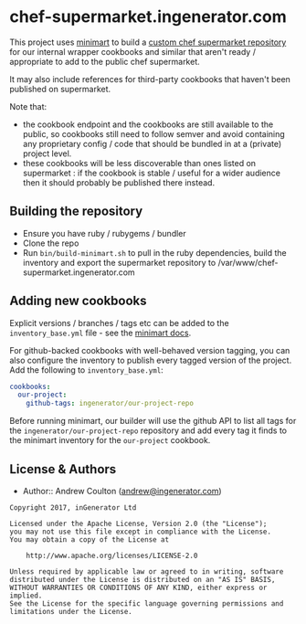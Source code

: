 # chef-supermarket.ingenerator.com

This project uses [minimart](https://github.com/electric-it/minimart) to build a [custom chef supermarket
repository](https://chef-supermarket.ingenerator.com) for our internal wrapper cookbooks and similar that aren't ready / 
appropriate to add to the public chef supermarket.

It may also include references for third-party cookbooks that haven't been published on supermarket.

Note that:

* the cookbook endpoint and the cookbooks are still available to the public, so cookbooks still need to
  follow semver and avoid containing any proprietary config / code that should be bundled in at a (private)
  project level.
* these cookbooks will be less discoverable than ones listed on supermarket : if the cookbook is stable /
  useful for a wider audience then it should probably be published there instead.
  
## Building the repository

* Ensure you have ruby / rubygems / bundler
* Clone the repo
* Run `bin/build-minimart.sh` to pull in the ruby dependencies, build the inventory and export the 
  supermarket repository to /var/www/chef-supermarket.ingenerator.com
  
## Adding new cookbooks

Explicit versions / branches / tags etc can be added to the `inventory_base.yml` file - see the 
[minimart docs](https://github.com/electric-it/minimart#mirroring-cookbooks).

For github-backed cookbooks with well-behaved version tagging, you can also configure the inventory to publish
every tagged version of the project. Add the following to `inventory_base.yml`:

```yaml
cookbooks:
  our-project:
    github-tags: ingenerator/our-project-repo
```

Before running minimart, our builder will use the github API to list all tags for the `ingenerator/our-project-repo` 
repository and add every tag it finds to the minimart inventory for the `our-project` cookbook.

License & Authors
-----------------
- Author:: Andrew Coulton (andrew@ingenerator.com)

```text
Copyright 2017, inGenerator Ltd

Licensed under the Apache License, Version 2.0 (the "License");
you may not use this file except in compliance with the License.
You may obtain a copy of the License at

    http://www.apache.org/licenses/LICENSE-2.0

Unless required by applicable law or agreed to in writing, software
distributed under the License is distributed on an "AS IS" BASIS,
WITHOUT WARRANTIES OR CONDITIONS OF ANY KIND, either express or implied.
See the License for the specific language governing permissions and
limitations under the License.
```
